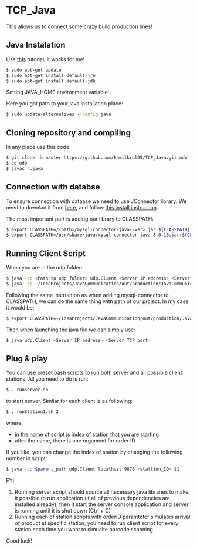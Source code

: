 # TCP_Java

This allows us to connect some crazy build production lines!

## Java Instalation

Use [this](https://www.digitalocean.com/community/tutorials/how-to-install-java-with-apt-get-on-ubuntu-16-04) tutorial, it works for me!

```bash
$ sudo apt-get update
$ sudo apt-get install default-jre
$ sudo apt-get install default-jdk
```

Setting JAVA_HOME environment variable:

Here you got path to your java installation place:

```bash
$ sudo update-alternatives --config java
```

## Cloning repository and compiling

In any place use this code:

```bash
$ git clone -b master https://github.com/kamilkrol95/TCP_Java.git udp
$ cd udp
$ javac *.java
```
## Connection with databse

To ensure connection with dataase we need to use JConnector library. 
We need to downlad it from [here](https://dev.mysql.com/downloads/file/?id=485757), and follow [this install instruction](https://dev.mysql.com/doc/connector-j/8.0/en/connector-j-binary-installation.html).

The most important part is adding our library to CLASSPATH:
```bash
$ export CLASSPATH=/<path>/mysql-connector-java-<ver>.jar:${CLASSPATH}
$ export CLASSPATH=/usr/share/java/mysql-connector-java-8.0.16.jar:${CLASSPATH} (i.a.)
```

## Running Client Script

When you are in the udp folder:

```bash
$ java -cp <Path to udp folder> udp.Client <Server IP address> <Server TCP port>
$ java -cp ~/IdeaProjects/JavaCommunication/out/production/JavaCommunication udp.Client 192.168.1.9 9876  (i.a.)
```

Following the same instruction as when adding mysql-connector to CLASSPATH, we can do the same thing with path of our project. In my case it would be:

```bash
$ export CLASSPATH=~/IdeaProjects/JavaCommunication/out/production/JavaCommunication:${CLASSPATH}
```

Then when launching the java file we can simply use:

```bash
$ java udp.Client <Server IP address> <Server TCP port>
```

## Plug & play 

You can use preset bash scripts to run both server and all possible client stations. 
All you need to do is run: 

```bash
$ . runServer.sh
``` 

to start server. 
Similar for each client is as following:

```bash
$ . runStation1.sh 2
```

where: 
- in the name of script is index of station that you are starting
- after the name, there is one orgument for order ID 

If you like, you can change the index of station by changing the following number in script:

```bash
$ java -cp $parent_path udp.Client localhost 9876 <stattion_ID> $1
```

FYI
1) Running server script should source all necessary java libraries to make it possible to run application (if all of previous dependencies are installed already), then it start the server console application and server is running until it is shut down (Ctrl + C)
2) Running each of station scripts with orderID paramteter simulates arrival of product at specific station, you need to run client script for every station each time you want to simualte barcode scanning 

Good luck! 